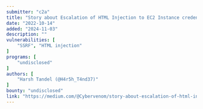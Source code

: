 ```yaml
---
submitter: "c2a"
title: "Story about Escalation of HTML Injection to EC2 Instance credentials leak"
date: "2022-10-14"
added: "2024-11-03"
description: ""
vulnerabilities: [
    "SSRF", "HTML injection"
]
programs: [
    "undisclosed"
]
authors: [
    "Harsh Tandel (@H4r5h_T4nd37)"
]
bounty: "undisclosed"
link: "https://medium.com/@Cybervenom/story-about-escalation-of-html-injection-to-ec2-instance-credentials-leak-e2cbd7343a83"
---
```




